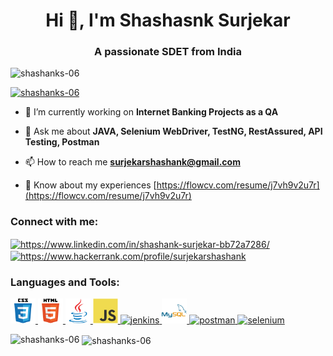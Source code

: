 <h1 align="center">Hi 👋, I'm Shashasnk Surjekar</h1>
<h3 align="center">A passionate SDET from India</h3>

<p align="left"> <img src="https://komarev.com/ghpvc/?username=shashanks-06&label=Profile%20views&color=0e75b6&style=flat" alt="shashanks-06" /> </p>

<p align="left"> <a href="https://github.com/ryo-ma/github-profile-trophy"><img src="https://github-profile-trophy.vercel.app/?username=shashanks-06" alt="shashanks-06" /></a> </p>

- 🔭 I’m currently working on **Internet Banking Projects as a QA**

- 💬 Ask me about **JAVA, Selenium WebDriver, TestNG, RestAssured, API Testing, Postman**

- 📫 How to reach me **surjekarshashank@gmail.com**

- 📄 Know about my experiences [https://flowcv.com/resume/j7vh9v2u7r](https://flowcv.com/resume/j7vh9v2u7r)

<h3 align="left">Connect with me:</h3>
<p align="left">
<a href="https://linkedin.com/in/https://www.linkedin.com/in/shashank-surjekar-bb72a7286/" target="blank"><img align="center" src="https://raw.githubusercontent.com/rahuldkjain/github-profile-readme-generator/master/src/images/icons/Social/linked-in-alt.svg" alt="https://www.linkedin.com/in/shashank-surjekar-bb72a7286/" height="30" width="40" /></a>
<a href="https://www.hackerrank.com/https://www.hackerrank.com/profile/surjekarshashank" target="blank"><img align="center" src="https://raw.githubusercontent.com/rahuldkjain/github-profile-readme-generator/master/src/images/icons/Social/hackerrank.svg" alt="https://www.hackerrank.com/profile/surjekarshashank" height="30" width="40" /></a>
</p>

<h3 align="left">Languages and Tools:</h3>
<p align="left"> <a href="https://www.w3schools.com/css/" target="_blank" rel="noreferrer"> <img src="https://raw.githubusercontent.com/devicons/devicon/master/icons/css3/css3-original-wordmark.svg" alt="css3" width="40" height="40"/> </a> <a href="https://www.w3.org/html/" target="_blank" rel="noreferrer"> <img src="https://raw.githubusercontent.com/devicons/devicon/master/icons/html5/html5-original-wordmark.svg" alt="html5" width="40" height="40"/> </a> <a href="https://www.java.com" target="_blank" rel="noreferrer"> <img src="https://raw.githubusercontent.com/devicons/devicon/master/icons/java/java-original.svg" alt="java" width="40" height="40"/> </a> <a href="https://developer.mozilla.org/en-US/docs/Web/JavaScript" target="_blank" rel="noreferrer"> <img src="https://raw.githubusercontent.com/devicons/devicon/master/icons/javascript/javascript-original.svg" alt="javascript" width="40" height="40"/> </a> <a href="https://www.jenkins.io" target="_blank" rel="noreferrer"> <img src="https://www.vectorlogo.zone/logos/jenkins/jenkins-icon.svg" alt="jenkins" width="40" height="40"/> </a> <a href="https://www.mysql.com/" target="_blank" rel="noreferrer"> <img src="https://raw.githubusercontent.com/devicons/devicon/master/icons/mysql/mysql-original-wordmark.svg" alt="mysql" width="40" height="40"/> </a> <a href="https://postman.com" target="_blank" rel="noreferrer"> <img src="https://www.vectorlogo.zone/logos/getpostman/getpostman-icon.svg" alt="postman" width="40" height="40"/> </a> <a href="https://www.selenium.dev" target="_blank" rel="noreferrer"> <img src="https://raw.githubusercontent.com/detain/svg-logos/780f25886640cef088af994181646db2f6b1a3f8/svg/selenium-logo.svg" alt="selenium" width="40" height="40"/> </a> </p>

<p><img align="left" src="https://github-readme-stats.vercel.app/api/top-langs?username=shashanks-06&show_icons=true&locale=en&layout=compact" alt="shashanks-06" /></p>

<p>&nbsp;<img align="center" src="https://github-readme-stats.vercel.app/api?username=shashanks-06&show_icons=true&locale=en" alt="shashanks-06" /></p>

